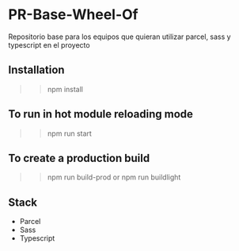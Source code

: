 # PR-Base-Wheel-Of

Repositorio base para los equipos que quieran utilizar parcel, sass y typescript en el proyecto

## Installation

>> npm install

## To run in hot module reloading mode

>> npm run start

## To create a production build

>> npm run build-prod
or
>> npm run buildlight

## Stack

- Parcel
- Sass
- Typescript
